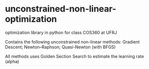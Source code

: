 # unconstrained-non-linear-optimization
optimization library in python for class COS360 at UFRJ

Contains the following unconstrained non-linear methods:
Gradient Descent;
Newton–Raphson;
Quasi-Newton (with BFGS)
  
All methods uses Golden Section Search to estimate the learning rate (alpha)
